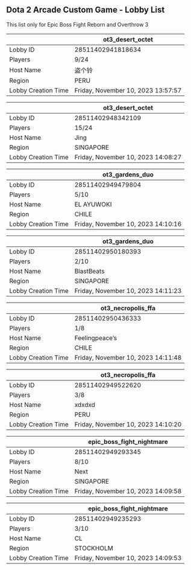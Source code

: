 ## Dota 2 Arcade Custom Game - Lobby List

This list only for Epic Boss Fight Reborn and Overthrow 3

|  | ot3_desert_octet |
| ------ | ------ |
| Lobby ID | 28511402941818634 |
| Players | 9/24 |
| Host Name | 盗个铃 |
| Region | PERU |
| Lobby Creation Time | Friday, November 10, 2023 13:57:57 |


|  | ot3_desert_octet |
| ------ | ------ |
| Lobby ID | 28511402948342109 |
| Players | 15/24 |
| Host Name | Jing |
| Region | SINGAPORE |
| Lobby Creation Time | Friday, November 10, 2023 14:08:27 |


|  | ot3_gardens_duo |
| ------ | ------ |
| Lobby ID | 28511402949479804 |
| Players | 5/10 |
| Host Name | EL AYUWOKI |
| Region | CHILE |
| Lobby Creation Time | Friday, November 10, 2023 14:10:16 |


|  | ot3_gardens_duo |
| ------ | ------ |
| Lobby ID | 28511402950180393 |
| Players | 2/10 |
| Host Name | BlastBeats |
| Region | SINGAPORE |
| Lobby Creation Time | Friday, November 10, 2023 14:11:23 |


|  | ot3_necropolis_ffa |
| ------ | ------ |
| Lobby ID | 28511402950436333 |
| Players | 1/8 |
| Host Name | Feelingpeace’s |
| Region | CHILE |
| Lobby Creation Time | Friday, November 10, 2023 14:11:48 |


|  | ot3_necropolis_ffa |
| ------ | ------ |
| Lobby ID | 28511402949522620 |
| Players | 3/8 |
| Host Name | xdxdxd |
| Region | PERU |
| Lobby Creation Time | Friday, November 10, 2023 14:10:20 |


|  | epic_boss_fight_nightmare |
| ------ | ------ |
| Lobby ID | 28511402949293345 |
| Players | 8/10 |
| Host Name | Next |
| Region | SINGAPORE |
| Lobby Creation Time | Friday, November 10, 2023 14:09:58 |


|  | epic_boss_fight_nightmare |
| ------ | ------ |
| Lobby ID | 28511402949235293 |
| Players | 3/10 |
| Host Name | CL |
| Region | STOCKHOLM |
| Lobby Creation Time | Friday, November 10, 2023 14:09:53 |


